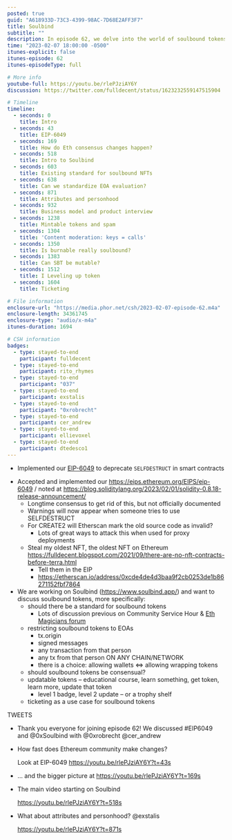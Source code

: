 ```yaml
---
posted: true
guid: "A618933D-73C3-4399-98AC-7D68E2AFF3F7"
title: Soulbind
subtitle: ""
description: In episode 62, we delve into the world of soulbound tokens. We discuss the proposed EIP-6049 and the mechanisms of Ethereum consensus changes. We also cover various concepts around these tokens such as EOA evaluation, attributes, personhood, and business models. Lastly, we explore the potential of soulbound tokens in ticketing. 
time: "2023-02-07 18:00:00 -0500"
itunes-explicit: false
itunes-episode: 62
itunes-episodeType: full

# More info
youtube-full: https://youtu.be/rlePJziAY6Y
discussion: https://twitter.com/fulldecent/status/1623232559147515904

# Timeline
timeline:
  - seconds: 0
    title: Intro
  - seconds: 43
    title: EIP-6049
  - seconds: 169
    title: How do Eth consensus changes happen?
  - seconds: 518
    title: Intro to Soulbind
  - seconds: 603
    title: Existing standard for soulbound NFTs
  - seconds: 638
    title: Can we standardize EOA evaluation?
  - seconds: 871
    title: Attributes and personhood
  - seconds: 932
    title: Business model and product interview
  - seconds: 1238
    title: Mintable tokens and spam
  - seconds: 1304
    title: 'Content moderation: keys = calls'
  - seconds: 1350
    title: Is burnable really soulbound?
  - seconds: 1383
    title: Can SBT be mutable?
  - seconds: 1512
    title: I Leveling up token
  - seconds: 1604
    title: Ticketing

# File information
enclosure-url: "https://media.phor.net/csh/2023-02-07-episode-62.m4a"
enclosure-length: 34361745
enclosure-type: "audio/x-m4a"
itunes-duration: 1694

# CSH information
badges:
  - type: stayed-to-end
    participant: fulldecent
  - type: stayed-to-end
    participant: rito_rhymes
  - type: stayed-to-end
    participant: "037"
  - type: stayed-to-end
    participant: exstalis
  - type: stayed-to-end
    participant: "0xrobrecht"
  - type: stayed-to-end
    participant: cer_andrew
  - type: stayed-to-end
    participant: ellievoxel
  - type: stayed-to-end
    participant: dtedesco1
---
```


- Implemented our [EIP-6049](https://eips.ethereum.org/EIPS/eip-6049) to deprecate `SELFDESTRUCT` in smart contracts

<!--end of quick notes-->

- Accepted and implemented our https://eips.ethereum.org/EIPS/eip-6049 / noted at https://blog.soliditylang.org/2023/02/01/solidity-0.8.18-release-announcement/
  - Longtime consensus to get rid of this, but not officially documented
  - Warnings will now appear when someone tries to use SELFDESTRUCT
  - For CREATE2 will Etherscan mark the old source code as invalid?
    - Lots of great ways to attack this when used for proxy deployments
  - Steal my oldest NFT, the oldest NFT on Ethereum https://fulldecent.blogspot.com/2021/09/there-are-no-nft-contracts-before-terra.html
    - Tell them in the EIP
    - https://etherscan.io/address/0xcde4de4d3baa9f2cb0253de1b86271152fbf7864
- We are working on Soulbind (https://www.soulbind.app/) and want to discuss soulbound tokens, more specifically: 
  - should there be a standard for soulbound tokens
    - Lots of discussion previous on Community Service Hour & [Eth Magicians forum](https://ethereum-magicians.org/search?q=soulbound)
  - restricting soulbound tokens to EOAs
    - tx.origin
    - signed messages
    - any transaction from that person
    - any tx from that person ON ANY CHAIN/NETWORK
    - there is a choice: allowing wallets ⇔ allowing wrapping tokens
  - should soulbound tokens be consensual?
  - updatable tokens – educational course, learn something, get token, learn more, update that token
    - level 1 badge, level 2 update – or a trophy shelf
  - ticketing as a use case for soulbound tokens

TWEETS

- Thank you everyone for joining episode 62! We discussed #EIP6049 and @0xSoulbind with @0xrobrecht @cer_andrew

- How fast does Ethereum community make changes?

  Look at EIP-6049 https://youtu.be/rlePJziAY6Y?t=43s

- … and the bigger picture at https://youtu.be/rlePJziAY6Y?t=169s

- The main video starting on Soulbind

  https://youtu.be/rlePJziAY6Y?t=518s

- What about attributes and personhood? @exstalis

  https://youtu.be/rlePJziAY6Y?t=871s